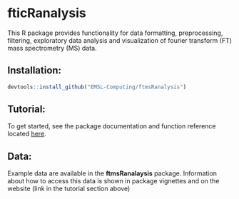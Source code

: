 # fticRanalysis

This R package provides functionality for data formatting, preprocessing, filtering, exploratory data analysis and visualization of fourier transform (FT) mass spectrometry (MS) data. 

## Installation:

```r
devtools::install_github("EMSL-Computing/ftmsRanalysis")
```

## Tutorial:

To get started, see the package documentation and function reference located [here](http://EMSL-Computing.github.io/ftmsRanalysis).

## Data:

Example data are available in the __ftmsRanalaysis__ package. Information about how to access this data is shown in package vignettes and on the website (link in the tutorial section above)
 

